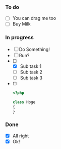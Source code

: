 ### To do
- [ ] You can drag me too
- [ ] Buy Milk

### In progress
- [ ] Do Something!
- [ ] Run?
- [ ] - [x] Sub task 1
  - [ ] Sub task 2
  - [ ] Sub task 3
- [ ] ```php
  <?php
  
  class Hoge
  {
  }
  ```

### Done
- [x] All right
- [x] Ok!
